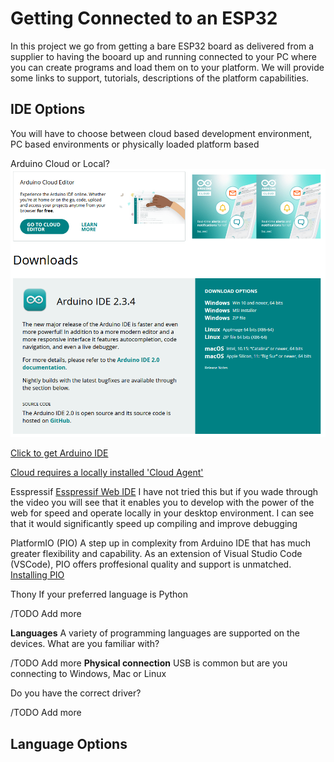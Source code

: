 # Getting Connected to an ESP32

In this project we go from getting a bare ESP32 board as delivered from a supplier to having the booard up and running connected to your PC where you can create programs and load them on to your platform.
We will provide some links to support, tutorials, descriptions of the platform capabilities.

## IDE Options

You will have to choose between cloud based development environment, PC based environments or physically loaded platform based

Arduino Cloud or Local?
![Arduino IDE](/Documentation/ArduinoIDE.png)

[Click to get Arduino IDE](https://www.arduino.cc/en/software)

[Cloud requires a locally installed 'Cloud Agent'](https://cloud.arduino.cc/download-agent)

Esspressif 
[Esspressif Web IDE](https://developer.espressif.com/blog/accelerate-your-iot-development-with-the-espressif-webide/)
I have not tried this but if you wade through the video you will see that it enables you to develop with the power of the web for speed and operate locally in your desktop environment.  I can see that it would significantly speed up compiling and improve debugging

PlatformIO (PIO)
A step up in complexity from Arduino IDE that has much greater flexibility and capability.  As an extension of Visual Studio Code (VSCode), PIO offers proffesional quality and support is unmatched.
[Installing PIO](https://docs.platformio.org/en/latest/integration/ide/vscode.html#quick-start)

Thony
If your preferred language is Python

/TODO Add more

**Languages**
A variety of programming languages are supported on the devices.  What are you familiar with?

/TODO Add more
**Physical connection**
USB is common but are you connecting to Windows, Mac or Linux

Do you have the correct driver?

/TODO Add more

## Language Options
